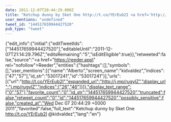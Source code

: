 ```yaml
---
date: 2011-12-07T20:44:29.000Z
title: "Ketchup dunny by Sket One http://t.co/YErEub2I <a href='http://twitter.com/kidvaldez'>@kidvaldez</a>″"
user_mentions: "undefined"
tweet_id: "144517659944427520"
pub_type: "tweet"
---
```

{"edit_info":{"initial":{"editTweetIds":["144517659944427520"],"editableUntil":"2011-12-07T21:14:29.796Z","editsRemaining":"5","isEditEligible":true}},"retweeted":false,"source":"<a href=\"https://reeder.app\" rel=\"nofollow\">Reeder</a>","entities":{"hashtags":[],"symbols":[],"user_mentions":[{"name":"Alberto","screen_name":"kidvaldez","indices":["47","57"],"id_str":"53017241","id":"53017241"}],"urls":[{"url":"http://t.co/YErEub2I","expanded_url":"http://j.mp/rugyIZ","display_url":"j.mp/rugyIZ","indices":["26","46"]}]},"display_text_range":["0","57"],"favorite_count":"0","id_str":"144517659944427520","truncated":false,"retweet_count":"0","id":"144517659944427520","possibly_sensitive":false,"created_at":"Wed Dec 07 20:44:29 +0000 2011","favorited":false,"full_text":"Ketchup dunny by Sket One http://t.co/YErEub2I @kidvaldez","lang":"en"}
